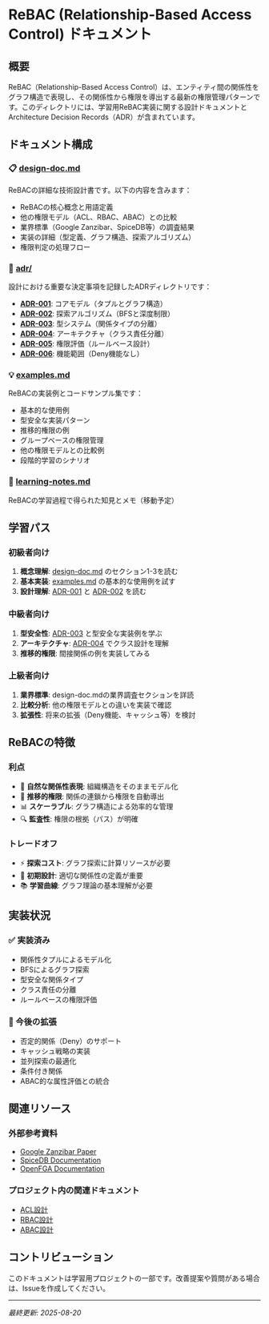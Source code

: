 # ReBAC (Relationship-Based Access Control) ドキュメント

## 概要

ReBAC（Relationship-Based Access Control）は、エンティティ間の関係性をグラフ構造で表現し、その関係性から権限を導出する最新の権限管理パターンです。このディレクトリには、学習用ReBAC実装に関する設計ドキュメントとArchitecture Decision Records（ADR）が含まれています。

## ドキュメント構成

### 📋 [design-doc.md](./design-doc.md)
ReBACの詳細な技術設計書です。以下の内容を含みます：
- ReBACの核心概念と用語定義
- 他の権限モデル（ACL、RBAC、ABAC）との比較
- 業界標準（Google Zanzibar、SpiceDB等）の調査結果
- 実装の詳細（型定義、グラフ構造、探索アルゴリズム）
- 権限判定の処理フロー

### 📁 [adr/](./adr/)
設計における重要な決定事項を記録したADRディレクトリです：
- **[ADR-001](./adr/001-core-model.md)**: コアモデル（タプルとグラフ構造）
- **[ADR-002](./adr/002-traversal-algorithm.md)**: 探索アルゴリズム（BFSと深度制限）
- **[ADR-003](./adr/003-type-system.md)**: 型システム（関係タイプの分離）
- **[ADR-004](./adr/004-architecture.md)**: アーキテクチャ（クラス責任分離）
- **[ADR-005](./adr/005-permission-evaluation.md)**: 権限評価（ルールベース設計）
- **[ADR-006](./adr/006-feature-scope.md)**: 機能範囲（Deny機能なし）

### 💡 [examples.md](./examples.md)
ReBACの実装例とコードサンプル集です：
- 基本的な使用例
- 型安全な実装パターン
- 推移的権限の例
- グループベースの権限管理
- 他の権限モデルとの比較例
- 段階的学習のシナリオ

### 📝 [learning-notes.md](./learning-notes.md)
ReBACの学習過程で得られた知見とメモ（移動予定）

## 学習パス

### 初級者向け
1. **概念理解**: [design-doc.md](./design-doc.md) のセクション1-3を読む
2. **基本実装**: [examples.md](./examples.md) の基本的な使用例を試す
3. **設計理解**: [ADR-001](./adr/001-core-model.md) と [ADR-002](./adr/002-traversal-algorithm.md) を読む

### 中級者向け
1. **型安全性**: [ADR-003](./adr/003-type-system.md) と型安全な実装例を学ぶ
2. **アーキテクチャ**: [ADR-004](./adr/004-architecture.md) でクラス設計を理解
3. **推移的権限**: 間接関係の例を実装してみる

### 上級者向け
1. **業界標準**: design-doc.mdの業界調査セクションを詳読
2. **比較分析**: 他の権限モデルとの違いを実装で確認
3. **拡張性**: 将来の拡張（Deny機能、キャッシュ等）を検討

## ReBACの特徴

### 利点
- 🔗 **自然な関係性表現**: 組織構造をそのままモデル化
- 🔄 **推移的権限**: 関係の連鎖から権限を自動導出
- 📊 **スケーラブル**: グラフ構造による効率的な管理
- 🔍 **監査性**: 権限の根拠（パス）が明確

### トレードオフ
- ⚡ **探索コスト**: グラフ探索に計算リソースが必要
- 🔧 **初期設計**: 適切な関係性の定義が重要
- 📚 **学習曲線**: グラフ理論の基本理解が必要

## 実装状況

### ✅ 実装済み
- 関係性タプルによるモデル化
- BFSによるグラフ探索
- 型安全な関係タイプ
- クラス責任の分離
- ルールベースの権限評価

### 🚧 今後の拡張
- 否定的関係（Deny）のサポート
- キャッシュ戦略の実装
- 並列探索の最適化
- 条件付き関係
- ABAC的な属性評価との統合

## 関連リソース

### 外部参考資料
- [Google Zanzibar Paper](https://research.google/pubs/pub48190/)
- [SpiceDB Documentation](https://authzed.com/docs)
- [OpenFGA Documentation](https://openfga.dev)

### プロジェクト内の関連ドキュメント
- [ACL設計](../adr-acl-design.md)
- [RBAC設計](../adr-rbac-design.md)
- [ABAC設計](../adr-abac-design.md)

## コントリビューション

このドキュメントは学習用プロジェクトの一部です。改善提案や質問がある場合は、Issueを作成してください。

---

*最終更新: 2025-08-20*